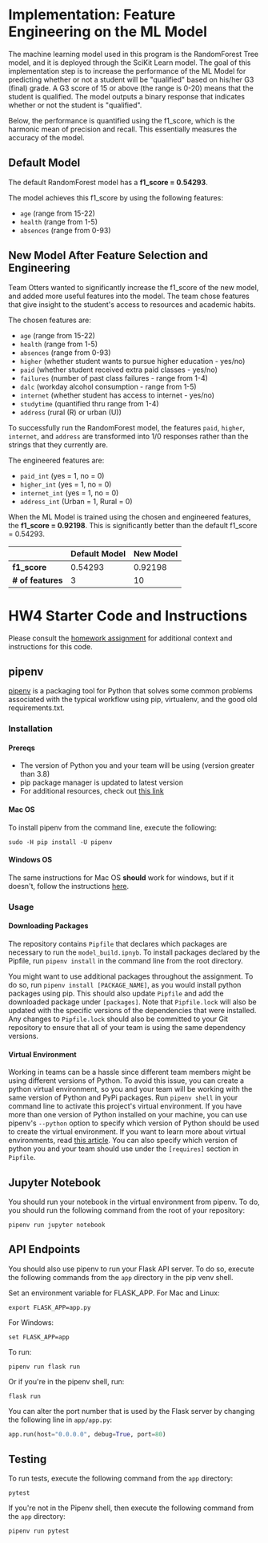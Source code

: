 # Implementation: Feature Engineering on the ML Model

The machine learning model used in this program is the RandomForest Tree model, and it is deployed through the SciKit Learn model. The goal of this implementation step is to increase the performance of the ML Model for predicting whether or not a student will be "qualified" based on his/her G3 (final) grade. A G3 score of 15 or above (the range is 0-20) means that the student is qualified. The model outputs a binary response that indicates whether or not the student is "qualified". 

Below, the performance is quantified using the f1_score, which is the harmonic mean of precision and recall. This essentially measures the accuracy of the model.

## Default Model

The default RandomForest model has a **f1_score = 0.54293**. 

The model achieves this f1_score by using the following features:
- `age` (range from 15-22)
- `health` (range from 1-5)
- `absences` (range from 0-93)

## New Model After Feature Selection and Engineering

Team Otters wanted to significantly increase the f1_score of the new model, and added more useful features into the model. The team chose features that give insight to the student's access to resources and academic habits.

The chosen features are:
- `age` (range from 15-22)
- `health` (range from 1-5)
- `absences` (range from 0-93)
- `higher` (whether student wants to pursue higher education - yes/no)
- `paid` (whether student received extra paid classes - yes/no)
- `failures` (number of past class failures - range from 1-4)
- `dalc` (workday alcohol consumption - range from 1-5)
- `internet` (whether student has access to internet - yes/no)
- `studytime` (quantified thru range from 1-4)
- `address` (rural (R) or urban (U))

To successfully run the RandomForest model, the features `paid`, `higher`, `internet`, and `address` are transformed into 1/0 responses rather than the strings that they currently are.

The engineered features are:
- `paid_int` (yes = 1, no = 0)
- `higher_int` (yes = 1, no = 0)
- `internet_int` (yes = 1, no = 0)
- `address_int` (Urban = 1, Rural = 0)

When the ML Model is trained using the chosen and engineered features, the **f1_score = 0.92198**. This is significantly better than the default f1_score = 0.54293. 

|  | Default Model | New Model |
| --- | --- | --- |
| **f1_score** | 0.54293  | 0.92198 |
| **# of features** | 3 | 10 |

# HW4 Starter Code and Instructions

Please consult the [homework assignment](https://cmu-313.github.io//assignments/hw4) for additional context and instructions for this code.

## pipenv

[pipenv](https://pipenv.pypa.io/en/latest) is a packaging tool for Python that solves some common problems associated with the typical workflow using pip, virtualenv, and the good old requirements.txt.

### Installation

#### Prereqs

- The version of Python you and your team will be using (version greater than 3.8)
- pip package manager is updated to latest version
- For additional resources, check out [this link](https://pipenv-fork.readthedocs.io/en/latest/install.html#installing-pipenv)

#### Mac OS

To install pipenv from the command line, execute the following:

```terminal
sudo -H pip install -U pipenv
```

#### Windows OS

The same instructions for Mac OS **should** work for windows, but if it doesn't, follow the instructions [here](https://www.pythontutorial.net/python-basics/install-pipenv-windows).

### Usage

#### Downloading Packages

The repository contains `Pipfile` that declares which packages are necessary to run the `model_build.ipnyb`.
To install packages declared by the Pipfile, run `pipenv install` in the command line from the root directory.

You might want to use additional packages throughout the assignment.
To do so, run `pipenv install [PACKAGE_NAME]`, as you would install python packages using pip.
This should also update `Pipfile` and add the downloaded package under `[packages]`.
Note that `Pipfile.lock` will also be updated with the specific versions of the dependencies that were installed.
Any changes to `Pipfile.lock` should also be committed to your Git repository to ensure that all of your team is using the same dependency versions.

#### Virtual Environment

Working in teams can be a hassle since different team members might be using different versions of Python.
To avoid this issue, you can create a python virtual environment, so you and your team will be working with the same version of Python and PyPi packages.
Run `pipenv shell` in your command line to activate this project's virtual environment.
If you have more than one version of Python installed on your machine, you can use pipenv's `--python` option to specify which version of Python should be used to create the virtual environment.
If you want to learn more about virtual environments, read [this article](https://docs.python-guide.org/dev/virtualenvs/#using-installed-packages).
You can also specify which version of python you and your team should use under the `[requires]` section in `Pipfile`.

## Jupyter Notebook

You should run your notebook in the virtual environment from pipenv.
To do, you should run the following command from the root of your repository:

```terminal
pipenv run jupyter notebook
```

## API Endpoints

You should also use pipenv to run your Flask API server.
To do so, execute the following commands from the `app` directory in the pip venv shell.


Set an environment variable for FLASK_APP.
For Mac and Linux:
```terminal
export FLASK_APP=app.py
```

For Windows:
```terminal
set FLASK_APP=app
```

To run:
```terminal
pipenv run flask run
```

Or if you're in the pipenv shell, run:
```terminal
flask run
```

You can alter the port number that is used by the Flask server by changing the following line in `app/app.py`:

```python
app.run(host="0.0.0.0", debug=True, port=80)
```

## Testing

To run tests, execute the following command from the `app` directory:

```terminal
pytest
```

If you're not in the Pipenv shell, then execute the following command from the `app` directory:

```terminal
pipenv run pytest
```
